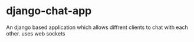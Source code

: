 # django-chat-app
An django based application which allows diffrent clients to chat with each other.
uses web sockets 
